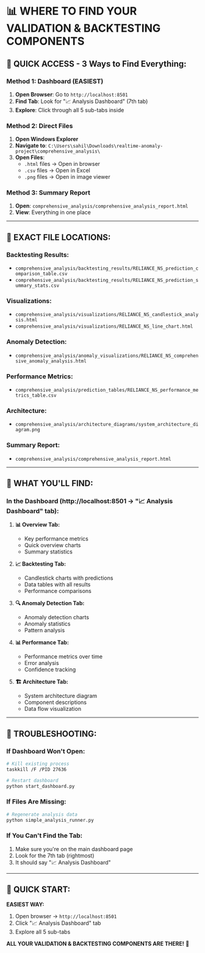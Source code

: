 # 📊 WHERE TO FIND YOUR VALIDATION & BACKTESTING COMPONENTS

## 🎯 **QUICK ACCESS - 3 Ways to Find Everything:**

### **Method 1: Dashboard (EASIEST)**
1. **Open Browser**: Go to `http://localhost:8501`
2. **Find Tab**: Look for "📈 Analysis Dashboard" (7th tab)
3. **Explore**: Click through all 5 sub-tabs inside

### **Method 2: Direct Files**
1. **Open Windows Explorer**
2. **Navigate to**: `C:\Users\sahil\Downloads\realtime-anomaly-project\comprehensive_analysis\`
3. **Open Files**:
   - `.html` files → Open in browser
   - `.csv` files → Open in Excel
   - `.png` files → Open in image viewer

### **Method 3: Summary Report**
1. **Open**: `comprehensive_analysis/comprehensive_analysis_report.html`
2. **View**: Everything in one place

---

## 📁 **EXACT FILE LOCATIONS:**

### **Backtesting Results:**
- `comprehensive_analysis/backtesting_results/RELIANCE_NS_prediction_comparison_table.csv`
- `comprehensive_analysis/backtesting_results/RELIANCE_NS_prediction_summary_stats.csv`

### **Visualizations:**
- `comprehensive_analysis/visualizations/RELIANCE_NS_candlestick_analysis.html`
- `comprehensive_analysis/visualizations/RELIANCE_NS_line_chart.html`

### **Anomaly Detection:**
- `comprehensive_analysis/anomaly_visualizations/RELIANCE_NS_comprehensive_anomaly_analysis.html`

### **Performance Metrics:**
- `comprehensive_analysis/prediction_tables/RELIANCE_NS_performance_metrics_table.csv`

### **Architecture:**
- `comprehensive_analysis/architecture_diagrams/system_architecture_diagram.png`

### **Summary Report:**
- `comprehensive_analysis/comprehensive_analysis_report.html`

---

## 🚀 **WHAT YOU'LL FIND:**

### **In the Dashboard (http://localhost:8501 → "📈 Analysis Dashboard" tab):**

1. **📊 Overview Tab:**
   - Key performance metrics
   - Quick overview charts
   - Summary statistics

2. **📈 Backtesting Tab:**
   - Candlestick charts with predictions
   - Data tables with all results
   - Performance comparisons

3. **🔍 Anomaly Detection Tab:**
   - Anomaly detection charts
   - Anomaly statistics
   - Pattern analysis

4. **📊 Performance Tab:**
   - Performance metrics over time
   - Error analysis
   - Confidence tracking

5. **🏗️ Architecture Tab:**
   - System architecture diagram
   - Component descriptions
   - Data flow visualization

---

## 🔧 **TROUBLESHOOTING:**

### **If Dashboard Won't Open:**
```bash
# Kill existing process
taskkill /F /PID 27636

# Restart dashboard
python start_dashboard.py
```

### **If Files Are Missing:**
```bash
# Regenerate analysis data
python simple_analysis_runner.py
```

### **If You Can't Find the Tab:**
1. Make sure you're on the main dashboard page
2. Look for the 7th tab (rightmost)
3. It should say "📈 Analysis Dashboard"

---

## 📱 **QUICK START:**

**EASIEST WAY:**
1. Open browser → `http://localhost:8501`
2. Click "📈 Analysis Dashboard" tab
3. Explore all 5 sub-tabs

**ALL YOUR VALIDATION & BACKTESTING COMPONENTS ARE THERE!** 🎉
